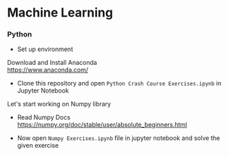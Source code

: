 # Machine Learning

### Python

+ Set up environment<br>

Download and Install Anaconda <br>https://www.anaconda.com/

+ Clone this repository and open `Python Crash Course Exercises.ipynb` in Jupyter Notebook

Let's start working on Numpy library

+ Read Numpy Docs https://numpy.org/doc/stable/user/absolute_beginners.html

+ Now open `Numpy Exercises.ipynb` file in jupyter notebook and solve the given exercise


